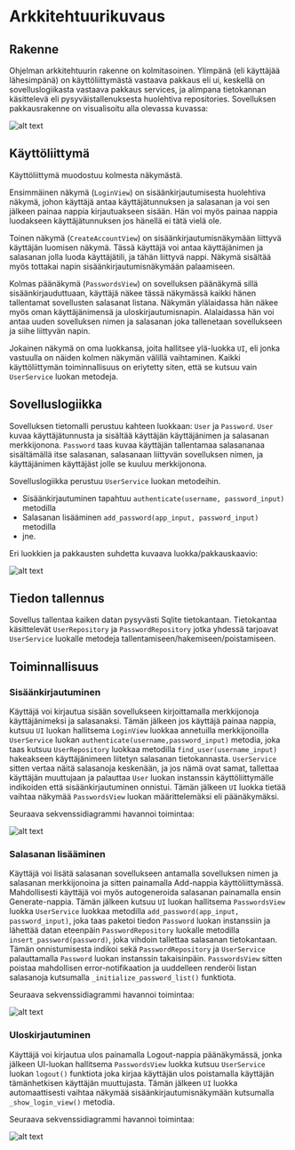 # Arkkitehtuurikuvaus

## Rakenne

Ohjelman arkkitehtuurin rakenne on kolmitasoinen. Ylimpänä (eli käyttäjää lähesimpänä) on käyttöliittymästä vastaava pakkaus eli ui, keskellä on sovelluslogiikasta vastaava pakkaus services, ja alimpana tietokannan käsittelevä eli pysyväistallenuksesta huolehtiva repositories. Sovelluksen pakkausrakenne on visualisoitu alla olevassa kuvassa:

![alt text](https://github.com/oskari83/ot-harjoitustyo/blob/master/pwmanager-app/pictures/rakenne.png?raw=true)

## Käyttöliittymä

Käyttöliittymä muodostuu kolmesta näkymästä. 

Ensimmäinen näkymä (`LoginView`) on sisäänkirjautumisesta huolehtiva näkymä, johon käyttäjä antaa käyttäjätunnuksen ja salasanan ja voi sen jälkeen painaa nappia kirjautuakseen sisään. Hän voi myös painaa nappia luodakseen käyttäjätunnuksen jos hänellä ei tätä vielä ole.

Toinen näkymä (`CreateAccountView`) on sisäänkirjautumisnäkymään liittyvä käyttäjän luomisen näkymä. Tässä käyttäjä voi antaa käyttäjänimen ja salasanan jolla luoda käyttäjätili, ja tähän liittyvä nappi. Näkymä sisältää myös tottakai napin sisäänkirjautumisnäkymään palaamiseen.

Kolmas päänäkymä (`PasswordsView`) on sovelluksen päänäkymä sillä sisäänkirjauduttuaan, käyttäjä näkee tässä näkymässä kaikki hänen tallentamat sovellusten salasanat listana. Näkymän ylälaidassa hän näkee myös oman käyttäjänimensä ja uloskirjautumisnapin. Alalaidassa hän voi antaa uuden sovelluksen nimen ja salasanan joka tallenetaan sovellukseen ja siihe liittyvän napin. 

Jokainen näkymä on oma luokkansa, joita hallitsee ylä-luokka `UI`, eli jonka vastuulla on näiden kolmen näkymän välillä vaihtaminen. Kaikki käyttöliittymän toiminnallisuus on eriytetty siten, että se kutsuu vain `UserService` luokan metodeja. 

## Sovelluslogiikka

Sovelluksen tietomalli perustuu kahteen luokkaan: `User` ja `Password`. `User` kuvaa käyttäjätunnusta ja sisältää käyttäjän käyttäjänimen ja salasanan merkkijonona. `Password` taas kuvaa käyttäjän tallentamaa salasananaa sisältämällä itse salasanan, salasanaan liittyvän sovelluksen nimen, ja käyttäjänimen käyttäjäst jolle se kuuluu merkkijonona.

Sovelluslogiikka perustuu `UserService` luokan metodeihin.
- Sisäänkirjautuminen tapahtuu `authenticate(username, password_input)` metodilla
- Salasanan lisääminen `add_password(app_input, password_input)` metodilla
- jne.

Eri luokkien ja pakkausten suhdetta kuvaava luokka/pakkauskaavio:

![alt text](https://github.com/oskari83/ot-harjoitustyo/blob/master/pwmanager-app/pictures/new_architecture.png?raw=true)

## Tiedon tallennus

Sovellus tallentaa kaiken datan pysyvästi Sqlite tietokantaan. Tietokantaa käsittelevät `UserRepository` ja `PasswordRepository` jotka yhdessä tarjoavat `UserService` luokalle metodeja tallentamiseen/hakemiseen/poistamiseen.

## Toiminnallisuus

### Sisäänkirjautuminen

Käyttäjä voi kirjautua sisään sovellukseen kirjoittamalla merkkijonoja käyttäjänimeksi ja salasanaksi. Tämän jälkeen jos käyttäjä painaa nappia, kutsuu `UI` luokan hallitsema `LoginView` luokkaa annetuilla merkkijonoilla `UserService` luokan `authenticate(username,password_input)` metodia, joka taas kutsuu `UserRepository` luokkaa metodilla `find_user(username_input)` hakeakseen käyttäjänimeen liitetyn salasanan tietokannasta. `UserService` sitten vertaa näitä salasanoja keskenään, ja jos nämä ovat samat, tallettaa käyttäjän muuttujaan ja palauttaa `User` luokan instanssin käyttöliittymälle indikoiden että sisäänkirjautuminen onnistui. Tämän jälkeen `UI` luokka tietää vaihtaa näkymää `PasswordsView` luokan määrittelemäksi eli päänäkymäksi.

Seuraava sekvenssidiagrammi havannoi toimintaa:

![alt text](https://github.com/oskari83/ot-harjoitustyo/blob/master/pwmanager-app/pictures/login_sequence.png?raw=true)

### Salasanan lisääminen

Käyttäjä voi lisätä salasanan sovellukseen antamalla sovelluksen nimen ja salasanan merkkijonoina ja sitten painamalla Add-nappia käyttöliittymässä. Mahdollisesti käyttäjä voi myös autogeneroida salasanan painamalla ensin Generate-nappia. Tämän jälkeen kutsuu `UI` luokan hallitsema `PasswordsView` luokka `UserService` luokkaa metodilla `add_password(app_input, password_input)`, joka taas paketoi tiedon `Password` luokan instanssiin ja lähettää datan eteenpäin `PasswordRepository` luokalle metodilla `insert_password(password)`, joka vihdoin tallettaa salasanan tietokantaan. Tämän onnistumisesta indikoi sekä `PasswordRepository` ja `UserService` palauttamalla `Password` luokan instanssin takaisinpäin. `PasswordsView` sitten poistaa mahdollisen error-notifikaation ja uuddelleen renderöi listan salasanoja kutsumalla `_initialize_password_list()` funktiota. 

Seuraava sekvenssidiagrammi havannoi toimintaa:

![alt text](https://github.com/oskari83/ot-harjoitustyo/blob/master/pwmanager-app/pictures/password_add.png?raw=true)

### Uloskirjautuminen

Käyttäjä voi kirjautua ulos painamalla Logout-nappia päänäkymässä, jonka jälkeen UI-luokan hallitsema `PasswordsView` luokka kutsuu `UserService` luokan `logout()` funktiota joka kirjaa käyttäjän ulos poistamalla käyttäjän tämänhetkisen käyttäjän muuttujasta. Tämän jälkeen `UI` luokka automaattisesti vaihtaa näkymää sisäänkirjautumisnäkymään kutsumalla `_show_login_view()` metodia. 

Seuraava sekvenssidiagrammi havannoi toimintaa:

![alt text](https://github.com/oskari83/ot-harjoitustyo/blob/master/pwmanager-app/pictures/logout_sequence.png?raw=true)